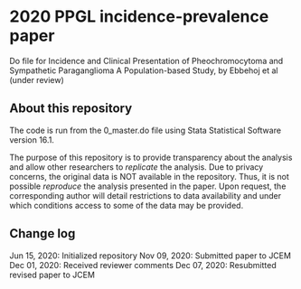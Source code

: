 # 2020 PPGL incidence-prevalence paper
Do file for Incidence and Clinical Presentation of Pheochromocytoma and Sympathetic Paraganglioma A Population-based Study, by Ebbehoj et al (under review)

## About this repository
The code is run from the 0_master.do file using Stata Statistical Software version 16.1.

The purpose of this repository is to provide transparency about the analysis and allow other researchers to *replicate* the analysis. Due to privacy concerns, the original data is NOT available in the repository. Thus, it is not possible *reproduce* the analysis presented in the paper. Upon request, the corresponding author will detail restrictions to data availability and under which conditions access to some of the data may be provided.

## Change log
Jun 15, 2020: Initialized repository
Nov 09, 2020: Submitted paper to JCEM
Dec 01, 2020: Received reviewer comments
Dec 07, 2020: Resubmitted revised paper to JCEM
